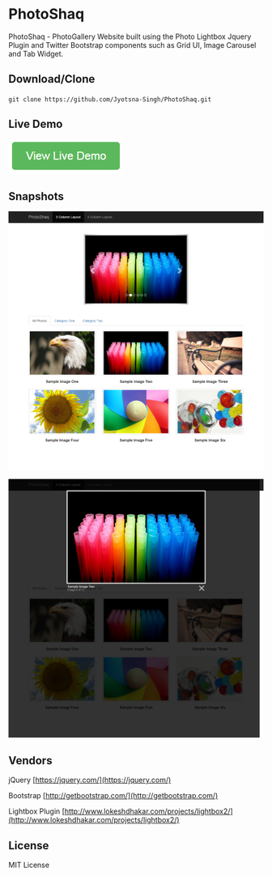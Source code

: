 # PhotoShaq
PhotoShaq - PhotoGallery Website built using the Photo Lightbox Jquery Plugin and Twitter Bootstrap components such as Grid UI, Image Carousel and Tab Widget.

## Download/Clone
`git clone https://github.com/Jyotsna-Singh/PhotoShaq.git`

## Live Demo
[![alt tag](https://github.com/Jyotsna-Singh/SearchVidz-YoutubeAPI/blob/master/img/green-button.PNG)](https://jyotsnasingh.com/projects/Bootstrap/PhotoShaq/)

## Snapshots
![alt text](https://github.com/Jyotsna-Singh/PhotoShaq/blob/master/img/PhotoShaq-Home.png "Home")   

![alt text](https://github.com/Jyotsna-Singh/PhotoShaq/blob/master/img/PhotoShaq-Lightbox.png "Lightbox") 

## Vendors
jQuery [https://jquery.com/](https://jquery.com/)

Bootstrap [http://getbootstrap.com/](http://getbootstrap.com/)

Lightbox Plugin [http://www.lokeshdhakar.com/projects/lightbox2/](http://www.lokeshdhakar.com/projects/lightbox2/)

## License
MIT License
